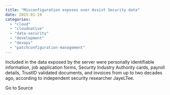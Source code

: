 ```yaml
---
title: "Misconfiguration exposes over Assist Security data"
date: 2025-01-19
categories: 
  - "cloud"
  - "cloudnative"
  - "data-security"
  - "development"
  - "devops"
  - "patchconfiguration-management"
---
```


Included in the data exposed by the server were personally identifiable information, job application forms, Security Industry Authority cards, payroll details, TrustID validated documents, and invoices from up to two decades ago, according to independent security researcher JayeLTee.

Go to Source
